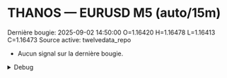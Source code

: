 # THANOS — EURUSD M5 (auto/15m)
Dernière bougie: 2025-09-02 14:50:00  O=1.16420  H=1.16478  L=1.16413  C=1.16473
Source active: twelvedata_repo

- Aucun signal sur la dernière bougie.

<details><summary>Debug</summary>

- TD_API_KEY manquant.

</details>